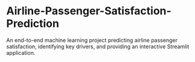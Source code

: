 # Airline-Passenger-Satisfaction-Prediction
An end-to-end machine learning project predicting airline passenger satisfaction, identifying key drivers, and providing an interactive Streamlit application.
